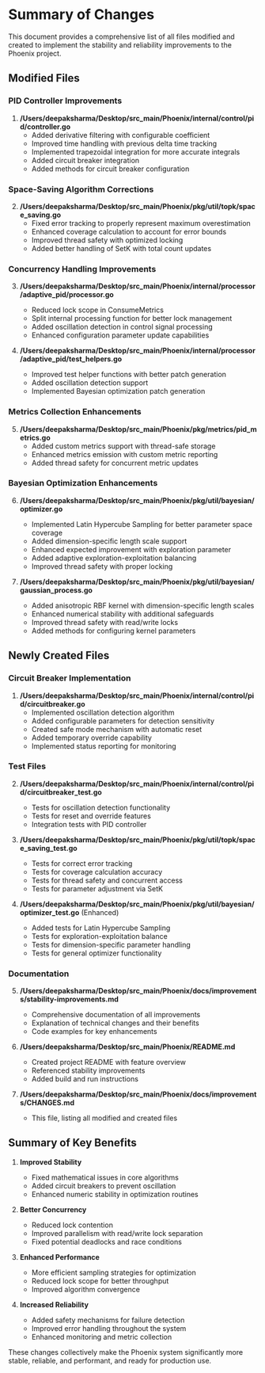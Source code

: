 # Summary of Changes

This document provides a comprehensive list of all files modified and created to implement the stability and reliability improvements to the Phoenix project.

## Modified Files

### PID Controller Improvements

1. **/Users/deepaksharma/Desktop/src_main/Phoenix/internal/control/pid/controller.go**
   - Added derivative filtering with configurable coefficient
   - Improved time handling with previous delta time tracking
   - Implemented trapezoidal integration for more accurate integrals
   - Added circuit breaker integration
   - Added methods for circuit breaker configuration

### Space-Saving Algorithm Corrections

2. **/Users/deepaksharma/Desktop/src_main/Phoenix/pkg/util/topk/space_saving.go**
   - Fixed error tracking to properly represent maximum overestimation
   - Enhanced coverage calculation to account for error bounds
   - Improved thread safety with optimized locking
   - Added better handling of SetK with total count updates

### Concurrency Handling Improvements

3. **/Users/deepaksharma/Desktop/src_main/Phoenix/internal/processor/adaptive_pid/processor.go**
   - Reduced lock scope in ConsumeMetrics
   - Split internal processing function for better lock management
   - Added oscillation detection in control signal processing
   - Enhanced configuration parameter update capabilities

4. **/Users/deepaksharma/Desktop/src_main/Phoenix/internal/processor/adaptive_pid/test_helpers.go**
   - Improved test helper functions with better patch generation
   - Added oscillation detection support
   - Implemented Bayesian optimization patch generation

### Metrics Collection Enhancements

5. **/Users/deepaksharma/Desktop/src_main/Phoenix/pkg/metrics/pid_metrics.go**
   - Added custom metrics support with thread-safe storage
   - Enhanced metrics emission with custom metric reporting
   - Added thread safety for concurrent metric updates

### Bayesian Optimization Enhancements

6. **/Users/deepaksharma/Desktop/src_main/Phoenix/pkg/util/bayesian/optimizer.go**
   - Implemented Latin Hypercube Sampling for better parameter space coverage
   - Added dimension-specific length scale support
   - Enhanced expected improvement with exploration parameter
   - Added adaptive exploration-exploitation balancing
   - Improved thread safety with proper locking

7. **/Users/deepaksharma/Desktop/src_main/Phoenix/pkg/util/bayesian/gaussian_process.go**
   - Added anisotropic RBF kernel with dimension-specific length scales
   - Enhanced numerical stability with additional safeguards
   - Improved thread safety with read/write locks
   - Added methods for configuring kernel parameters

## Newly Created Files

### Circuit Breaker Implementation

1. **/Users/deepaksharma/Desktop/src_main/Phoenix/internal/control/pid/circuitbreaker.go**
   - Implemented oscillation detection algorithm
   - Added configurable parameters for detection sensitivity
   - Created safe mode mechanism with automatic reset
   - Added temporary override capability
   - Implemented status reporting for monitoring

### Test Files

2. **/Users/deepaksharma/Desktop/src_main/Phoenix/internal/control/pid/circuitbreaker_test.go**
   - Tests for oscillation detection functionality
   - Tests for reset and override features
   - Integration tests with PID controller

3. **/Users/deepaksharma/Desktop/src_main/Phoenix/pkg/util/topk/space_saving_test.go**
   - Tests for correct error tracking
   - Tests for coverage calculation accuracy
   - Tests for thread safety and concurrent access
   - Tests for parameter adjustment via SetK

4. **/Users/deepaksharma/Desktop/src_main/Phoenix/pkg/util/bayesian/optimizer_test.go** (Enhanced)
   - Added tests for Latin Hypercube Sampling
   - Tests for exploration-exploitation balance
   - Tests for dimension-specific parameter handling
   - Tests for general optimizer functionality

### Documentation

5. **/Users/deepaksharma/Desktop/src_main/Phoenix/docs/improvements/stability-improvements.md**
   - Comprehensive documentation of all improvements
   - Explanation of technical changes and their benefits
   - Code examples for key enhancements

6. **/Users/deepaksharma/Desktop/src_main/Phoenix/README.md**
   - Created project README with feature overview
   - Referenced stability improvements
   - Added build and run instructions

7. **/Users/deepaksharma/Desktop/src_main/Phoenix/docs/improvements/CHANGES.md**
   - This file, listing all modified and created files

## Summary of Key Benefits

1. **Improved Stability**
   - Fixed mathematical issues in core algorithms
   - Added circuit breakers to prevent oscillation
   - Enhanced numeric stability in optimization routines

2. **Better Concurrency**
   - Reduced lock contention
   - Improved parallelism with read/write lock separation
   - Fixed potential deadlocks and race conditions

3. **Enhanced Performance**
   - More efficient sampling strategies for optimization
   - Reduced lock scope for better throughput
   - Improved algorithm convergence

4. **Increased Reliability**
   - Added safety mechanisms for failure detection
   - Improved error handling throughout the system
   - Enhanced monitoring and metric collection

These changes collectively make the Phoenix system significantly more stable, reliable, and performant, and ready for production use.